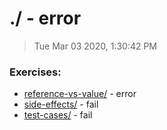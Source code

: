 # ./ - error

> Tue Mar 03 2020, 1:30:42 PM

### Exercises:

* [reference-vs-value/](./reference-vs-value/) - error
* [side-effects/](./side-effects/) - fail
* [test-cases/](./test-cases/) - fail

